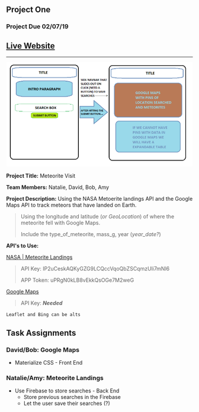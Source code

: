 ## Project One
### Project Due 02/07/19

## [Live Website](https://bobachu.github.io/project1/)

----

![Web Deisgn](./assets/imgs/web_layout_sketch.png)

**Project Title:** Meteorite Visit

**Team Members:** Natalie, David, Bob, Amy

**Project Description:** Using the NASA Metoerite landings API and the Google Maps API to track meteors that have landed on Earth.

> Using the longitude and latitude (_or GeoLocation_) of where the meteorite fell with Google Maps.
>
> Include the type_of_meteorite, mass_g, year (*year_date?*)

**API's to Use:**

[NASA | Meteorite Landings](https://data.nasa.gov/Space-Science/Meteorite-Landings/gh4g-9sfh)
>  API Key: IP2uCeskAQKyGZG9LCQccVqoQbZSCqmzUli7mNl6
>
> APP Token: uPRgN0kLB8vEkkQsOGe7M2weG

[Google Maps](https://developers.google.com/maps/documentation/)
> API Key: _**Needed**_
    
    Leaflet and Bing can be alts

## Task Assignments

### David/Bob: Google Maps
* Materialize CSS - Front End

### Natalie/Amy: Meteorite Landings
* Use Firebase to store searches - Back End
    * Store previous searches in the Firebase
    * Let the user save their searches (?)
